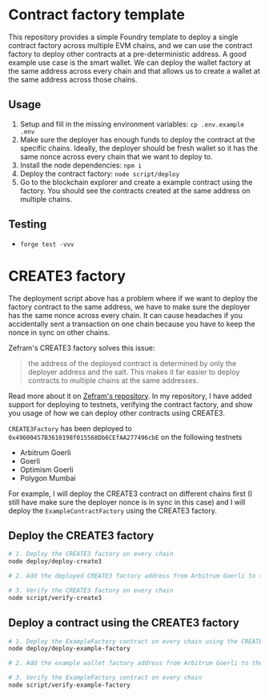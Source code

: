 # Contract factory template

This repository provides a simple Foundry template to deploy a single contract factory across multiple EVM chains, and we can use the contract factory to deploy other contracts at a pre-deterministic address. A good example use case is the smart wallet. We can deploy the wallet factory at the same address across every chain and that allows us to create a wallet at the same address across those chains.

## Usage

1. Setup and fill in the missing environment variables: `cp .env.example .env`
1. Make sure the deployer has enough funds to deploy the contract at the specific chains. Ideally, the deployer should be fresh wallet so it has the same nonce across every chain that we want to deploy to.
1. Install the node dependencies: `npm i`
1. Deploy the contract factory: `node script/deploy`
1. Go to the blockchain explorer and create a example contract using the factory. You should see the contracts created at the same address on multiple chains.

## Testing

- `forge test -vvv`

# CREATE3 factory

The deployment script above has a problem where if we want to deploy the factory contract to the same address, we have to make sure the deployer has the same nonce across every chain. It can cause headaches if you accidentally sent a transaction on one chain because you have to keep the nonce in sync on other chains.

Zefram's CREATE3 factory solves this issue:

> the address of the deployed contract is determined by only the deployer address and the salt. This makes it far easier to deploy contracts to multiple chains at the same addresses.

Read more about it on [Zefram's repository](https://github.com/ZeframLou/create3-factory). In my repository, I have added support for deploying to testnets, verifying the contract factory, and show you usage of how we can deploy other contracts using CREATE3.

`CREATE3Factory` has been deployed to `0x49600457B3610198f015568Db6CEfAA277496cbE` on the following testnets

- Arbitrum Goerli
- Goerli
- Optimism Goerli
- Polygon Mumbai

For example, I will deploy the CREATE3 contract on different chains first (I still have make sure the deployer nonce is in sync in this case) and I will deploy the `ExampleContractFactory` using the CREATE3 factory.

## Deploy the CREATE3 factory


```bash
# 1. Deploy the CREATE3 factory on every chain
node deploy/deploy-create3

# 2. Add the deployed CREATE3 factory address from Arbitrum Goerli to the CREATE3Factory field of deployments/arbitrum-goerli.json

# 3. Verify the CREATE3 factory on every chain
node script/verify-create3
```

## Deploy a contract using the CREATE3 factory

```bash
# 1. Deploy the ExampleFactory contract on every chain using the CREATE3 factory that we just deployed
node deploy/deploy-example-factory

# 2. Add the example wallet factory address from Arbitrum Goerli to the ExampleContractFactory field of deployments/arbitrum-goerli.json

# 3. Verify the ExampleFactory contract on every chain
node script/verify-example-factory
```
